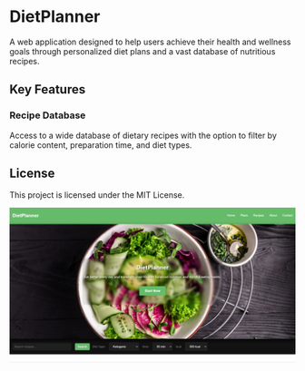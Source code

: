 # DietPlanner
 A web application designed to help users achieve their health and wellness goals through personalized diet plans and a vast database of nutritious recipes. 
 
## Key Features

### Recipe Database
Access to a wide database of dietary recipes with the option to filter by calorie content, preparation time, and diet types.

## License

This project is licensed under the MIT License.

![DietPlanner](https://github.com/LadyAmely/DietPlanner/blob/master/diet-planner-img.png)
